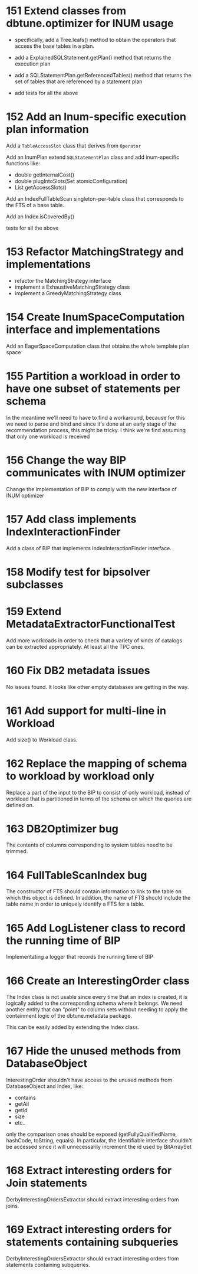 # 151 Extend classes from dbtune.optimizer for INUM usage
    
 * specifically, add a Tree.leafs() method to obtain the operators that access the base tables in a 
 plan.

 * add a ExplainedSQLStatement.getPlan() method that returns the execution plan

 * add a SQLStatementPlan.getReferencedTables() method that returns the set of tables that are 
 referenced by a statement plan

 * add tests for all the above
 
# 152 Add an Inum-specific execution plan information

Add a `TableAccessSlot` class that derives from `Operator`

Add an InumPlan extend `SQLStatementPlan` class and add inum-specific functions like:

 * double getInternalCost()
 * double plugIntoSlots(Set<Index> atomicConfiguration)
 * List<TableAccessSlot> getAccessSlots()

Add an IndexFullTableScan singleton-per-table class that corresponds to the FTS of a base table. 

Add an Index.isCoveredBy()

tests for all the above

# 153 Refactor MatchingStrategy and implementations

 * refactor the MatchingStrategy interface
 * implement a ExhaustiveMatchingStrategy class
 * implement a GreedyMatchingStrategy class

# 154 Create InumSpaceComputation interface and implementations

Add an EagerSpaceComputation class that obtains the whole template plan space

# 155 Partition a workload in order to have one subset of statements per schema

In the meantime we'll need to have to find a workaround, because for this we need to parse and bind 
and since it's done at an early stage of the recommendation process, this might be tricky. I think 
we're find assuming that only one workload is received

# 156 Change the way BIP communicates with INUM optimizer
Change the implementation of BIP to comply with the new interface of INUM optimizer

# 157 Add class implements IndexInteractionFinder
Add a class of BIP that implements IndexInteractionFinder interface.

# 158 Modify test for bipsolver subclasses

# 159 Extend MetadataExtractorFunctionalTest

Add more workloads in order to check that a variety of kinds of catalogs can be extracted 
appropriately. At least all the TPC ones.

# 160 Fix DB2 metadata issues

No issues found. It looks like other empty databases are getting in the way.

# 161 Add support for multi-line in Workload

Add size() to Workload class.

# 162 Replace the mapping of schema to workload by workload only

Replace a part of the input to the BIP to consist of only workload, instead of 
workload that is partitioned in terms of the schema on which the queries are defined on.

# 163 DB2Optimizer bug

The contents of columns corresponding to system tables need to be trimmed.

# 164 FullTableScanIndex bug

The constructor of FTS should contain information to link to the table on which this object is 
defined. In addition, the name of FTS should include the table name in order to uniquely identify
a FTS for a table.

# 165 Add LogListener class to record the running time of BIP

Implementating a logger that records the running time of BIP

# 166 Create an InterestingOrder class

The Index class is not usable since every time that an index is created, it is logically added to 
the corresponding schema where it belongs. We need another entity that can "point" to column sets 
without needing to apply the containment logic of the dbtune.metadata package.

This can be easily added by extending the Index class.

# 167 Hide the unused methods from DatabaseObject

InterestingOrder shouldn't have access to the unused methods from DatabaseObject and Index, like:

 * contains
 * getAll
 * getId
 * size
 * etc..

only the comparison ones should be exposed (getFullyQualifiedName, hashCode, toString, equals). In 
particular, the Identifiable interface shouldn't be accessed since it will unnecessarily increment 
the id used by BitArraySet

# 168 Extract interesting orders for Join statements

DerbyInterestingOrdersExtractor should extract interesting orders from joins.

# 169 Extract interesting orders for statements containing subqueries

DerbyInterestingOrdersExtractor should extract interesting orders from statements containing 
subqueries.
